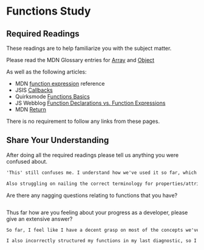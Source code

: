 # Functions Study

## Required Readings

These readings are to help familiarize you with the subject matter.

Please read the MDN Glossary entries for [Array](https://developer.mozilla.org/en-US/docs/Glossary/array) and [Object](https://developer.mozilla.org/en-US/docs/Glossary/Object)

As well as the following articles:

-   MDN [function expression](https://developer.mozilla.org/en-US/docs/Web/JavaScript/Reference/Operators/function) reference
-   JSIS [Callbacks](http://javascriptissexy.com/understand-javascript-callback-functions-and-use-them/)
-   Quirksmode [Functions Basics](http://www.quirksmode.org/js/function.html)
-   JS Webblog [Function Declarations vs. Function Expressions](https://javascriptweblog.wordpress.com/2010/07/06/function-declarations-vs-function-expressions/)
-   MDN [Return](https://developer.mozilla.org/en-US/docs/Web/JavaScript/Reference/Statements/return)

There is no requirement to follow any links from these pages.

## Share Your Understanding

After doing all the required readings please tell us anything you were confused about.

```md
'This' still confuses me. I understand how we've used it so far, which I think have been the more straightforward cases, but the readings described a lot of other use cases that I didn't quite understand. The examples used in the articles to descibe it used code we haven't learned yet to explain it, which may be why, but it made it even more difficult to follow.

Also struggling on nailing the correct terminology for properties/attributes/etc.

```

Are there any nagging questions relating to functions that you have?

```md
```

Thus far how are you feeling about your progress as a developer, please give
an extensive answer?

```md
So far, I feel like I have a decent grasp on most of the concepts we've learned, but I'm having the most difficulty in executing them. Meaning, I think I 'understand' functions or think I know how I could solve a particular problem, but then I can't quite the narrow down code I'm looking for. Does that make sense? I think it will come with time but that is my biggest struggle.

I also incorrectly structured my functions in my last diagnostic, so I think I need more practice and exposure in writing them. And stuggling using the shorthand syntax for if else statements. 

```
